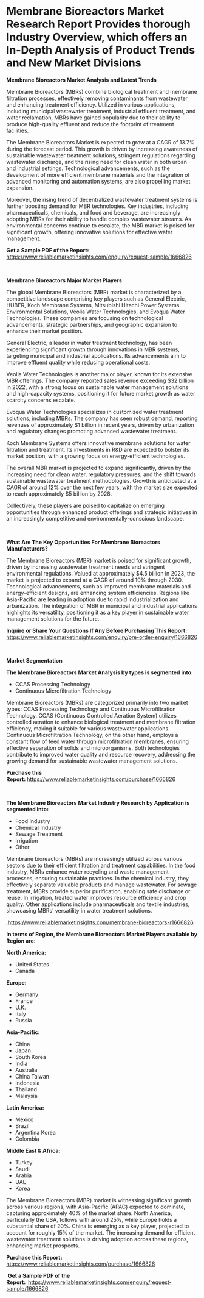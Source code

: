 <p><h1>Membrane Bioreactors Market Research Report Provides thorough Industry Overview, which offers an In-Depth Analysis of Product Trends and New Market Divisions</h1></p><p><strong>Membrane Bioreactors Market Analysis and Latest Trends</strong></p>
<p><p>Membrane Bioreactors (MBRs) combine biological treatment and membrane filtration processes, effectively removing contaminants from wastewater and enhancing treatment efficiency. Utilized in various applications, including municipal wastewater treatment, industrial effluent treatment, and water reclamation, MBRs have gained popularity due to their ability to produce high-quality effluent and reduce the footprint of treatment facilities.</p><p>The Membrane Bioreactors Market is expected to grow at a CAGR of 13.7% during the forecast period. This growth is driven by increasing awareness of sustainable wastewater treatment solutions, stringent regulations regarding wastewater discharge, and the rising need for clean water in both urban and industrial settings. Technological advancements, such as the development of more efficient membrane materials and the integration of advanced monitoring and automation systems, are also propelling market expansion. </p><p>Moreover, the rising trend of decentralized wastewater treatment systems is further boosting demand for MBR technologies. Key industries, including pharmaceuticals, chemicals, and food and beverage, are increasingly adopting MBRs for their ability to handle complex wastewater streams. As environmental concerns continue to escalate, the MBR market is poised for significant growth, offering innovative solutions for effective water management.</p></p>
<p><strong>Get a Sample PDF of the Report:&nbsp;</strong> <a href="https://www.reliablemarketinsights.com/enquiry/request-sample/1666826?utm_campaign=2275&utm_medium=2&utm_source=Github&utm_content=ia&utm_term=16042025&utm_id=membrane-bioreactors">https://www.reliablemarketinsights.com/enquiry/request-sample/1666826</a></p>
<p>&nbsp;</p>
<p><strong>Membrane Bioreactors Major Market Players</strong></p>
<p><p>The global Membrane Bioreactors (MBR) market is characterized by a competitive landscape comprising key players such as General Electric, HUBER, Koch Membrane Systems, Mitsubishi Hitachi Power Systems Environmental Solutions, Veolia Water Technologies, and Evoqua Water Technologies. These companies are focusing on technological advancements, strategic partnerships, and geographic expansion to enhance their market position.</p><p>General Electric, a leader in water treatment technology, has been experiencing significant growth through innovations in MBR systems, targeting municipal and industrial applications. Its advancements aim to improve effluent quality while reducing operational costs.</p><p>Veolia Water Technologies is another major player, known for its extensive MBR offerings. The company reported sales revenue exceeding $32 billion in 2022, with a strong focus on sustainable water management solutions and high-capacity systems, positioning it for future market growth as water scarcity concerns escalate.</p><p>Evoqua Water Technologies specializes in customized water treatment solutions, including MBRs. The company has seen robust demand, reporting revenues of approximately $1 billion in recent years, driven by urbanization and regulatory changes promoting advanced wastewater treatment.</p><p>Koch Membrane Systems offers innovative membrane solutions for water filtration and treatment. Its investments in R&D are expected to bolster its market position, with a growing focus on energy-efficient technologies.</p><p>The overall MBR market is projected to expand significantly, driven by the increasing need for clean water, regulatory pressures, and the shift towards sustainable wastewater treatment methodologies. Growth is anticipated at a CAGR of around 12% over the next few years, with the market size expected to reach approximately $5 billion by 2028.</p><p>Collectively, these players are poised to capitalize on emerging opportunities through enhanced product offerings and strategic initiatives in an increasingly competitive and environmentally-conscious landscape.</p></p>
<p>&nbsp;</p>
<p><strong>What Are The Key Opportunities For Membrane Bioreactors Manufacturers?</strong></p>
<p><p>The Membrane Bioreactors (MBR) market is poised for significant growth, driven by increasing wastewater treatment needs and stringent environmental regulations. Valued at approximately $4.5 billion in 2023, the market is projected to expand at a CAGR of around 10% through 2030. Technological advancements, such as improved membrane materials and energy-efficient designs, are enhancing system efficiencies. Regions like Asia-Pacific are leading in adoption due to rapid industrialization and urbanization. The integration of MBR in municipal and industrial applications highlights its versatility, positioning it as a key player in sustainable water management solutions for the future.</p></p>
<p><strong>Inquire or Share Your Questions If Any Before Purchasing This Report:</strong> <a href="https://www.reliablemarketinsights.com/enquiry/pre-order-enquiry/1666826?utm_campaign=2275&utm_medium=2&utm_source=Github&utm_content=ia&utm_term=16042025&utm_id=membrane-bioreactors">https://www.reliablemarketinsights.com/enquiry/pre-order-enquiry/1666826</a></p>
<p>&nbsp;</p>
<p><strong>Market Segmentation</strong></p>
<p><strong>The Membrane Bioreactors Market Analysis by types is segmented into:</strong></p>
<p><ul><li>CCAS Processing Technology</li><li>Continuous Microfiltration Technology</li></ul></p>
<p><p>Membrane Bioreactors (MBRs) are categorized primarily into two market types: CCAS Processing Technology and Continuous Microfiltration Technology. CCAS (Continuous Controlled Aeration System) utilizes controlled aeration to enhance biological treatment and membrane filtration efficiency, making it suitable for various wastewater applications. Continuous Microfiltration Technology, on the other hand, employs a constant flow of feed water through microfiltration membranes, ensuring effective separation of solids and microorganisms. Both technologies contribute to improved water quality and resource recovery, addressing the growing demand for sustainable wastewater management solutions.</p></p>
<p><strong>Purchase this Report:&nbsp;</strong><a href="https://www.reliablemarketinsights.com/purchase/1666826?utm_campaign=2275&utm_medium=2&utm_source=Github&utm_content=ia&utm_term=16042025&utm_id=membrane-bioreactors">https://www.reliablemarketinsights.com/purchase/1666826</a></p>
<p>&nbsp;</p>
<p><strong>The Membrane Bioreactors Market Industry Research by Application is segmented into:</strong></p>
<p><ul><li>Food Industry</li><li>Chemical Industry</li><li>Sewage Treatment</li><li>Irrigation</li><li>Other</li></ul></p>
<p><p>Membrane bioreactors (MBRs) are increasingly utilized across various sectors due to their efficient filtration and treatment capabilities. In the food industry, MBRs enhance water recycling and waste management processes, ensuring sustainable practices. In the chemical industry, they effectively separate valuable products and manage wastewater. For sewage treatment, MBRs provide superior purification, enabling safe discharge or reuse. In irrigation, treated water improves resource efficiency and crop quality. Other applications include pharmaceuticals and textile industries, showcasing MBRs’ versatility in water treatment solutions.</p></p>
<p><a href="https://www.reliablemarketinsights.com/membrane-bioreactors-r1666826?utm_campaign=2275&utm_medium=2&utm_source=Github&utm_content=ia&utm_term=16042025&utm_id=membrane-bioreactors">&nbsp;https://www.reliablemarketinsights.com/membrane-bioreactors-r1666826</a></p>
<p><strong>In terms of Region, the Membrane Bioreactors Market Players available by Region are:</strong></p>
<p>
    <p> <strong> North America: </strong>
        <ul>
            <li>United States</li>
            <li>Canada</li>
        </ul>
        </p> 
    <p> <strong> Europe: </strong>
        <ul>
            <li>Germany</li>
            <li>France</li>
            <li>U.K.</li>
            <li>Italy</li>
            <li>Russia</li>
        </ul>
        </p> 
    <p> <strong> Asia-Pacific: </strong>
        <ul>
            <li>China</li>
            <li>Japan</li>
            <li>South Korea</li>
            <li>India</li>
            <li>Australia</li>
            <li>China Taiwan</li>
            <li>Indonesia</li>
            <li>Thailand</li>
            <li>Malaysia</li>
        </ul>
        </p> 
    <p> <strong> Latin America: </strong>
        <ul>
            <li>Mexico</li>
            <li>Brazil</li>
            <li>Argentina Korea</li>
            <li>Colombia</li>
        </ul>
        </p> 
    <p> <strong> Middle East & Africa: </strong>
        <ul>
            <li>Turkey</li>
            <li>Saudi</li>
            <li>Arabia</li>
            <li>UAE</li>
            <li>Korea</li>
        </ul>
    </p>
    </p>
<p><p>The Membrane Bioreactors (MBR) market is witnessing significant growth across various regions, with Asia-Pacific (APAC) expected to dominate, capturing approximately 40% of the market share. North America, particularly the USA, follows with around 25%, while Europe holds a substantial share of 20%. China is emerging as a key player, projected to account for roughly 15% of the market. The increasing demand for efficient wastewater treatment solutions is driving adoption across these regions, enhancing market prospects.</p></p>
<p><strong>Purchase this Report: </strong><a href="https://www.reliablemarketinsights.com/purchase/1666826?utm_campaign=2275&utm_medium=2&utm_source=Github&utm_content=ia&utm_term=16042025&utm_id=membrane-bioreactors">https://www.reliablemarketinsights.com/purchase/1666826</a></p>
<p>&nbsp;<strong>Get a Sample PDF of the Report:&nbsp;&nbsp;</strong><a href="https://www.reliablemarketinsights.com/enquiry/request-sample/1666826?utm_campaign=2275&utm_medium=2&utm_source=Github&utm_content=ia&utm_term=16042025&utm_id=membrane-bioreactors">https://www.reliablemarketinsights.com/enquiry/request-sample/1666826</a></p>
<p><strong></strong></p>
<p><p></p><p></p><p></p></p>